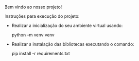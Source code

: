 Bem vindo ao nosso projeto!

Instruções para execução do projeto:

- Realizar a inicialização do seu ambiente virtual usando:
    
    python -m venv venv

- Realizar a instalação das bibliotecas executando o comando:

    pip install -r requirements.txt